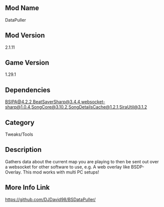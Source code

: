## Mod Name
DataPuller

## Mod Version
2.1.11

## Game Version
1.29.1

## Dependencies
BSIPA@4.2.2,BeatSaverSharp@3.4.4,websocket-sharp@1.0.4,SongCore@3.10.2,SongDetailsCache@1.2.1,SiraUtil@3.1.2

## Category
Tweaks/Tools

## Description
Gathers data about the current map you are playing to then be sent out over a websocket for other software to use, e.g. A web overlay like BSDP-Overlay. This mod works with multi PC setups!

## More Info Link
https://github.com/DJDavid98/BSDataPuller/
